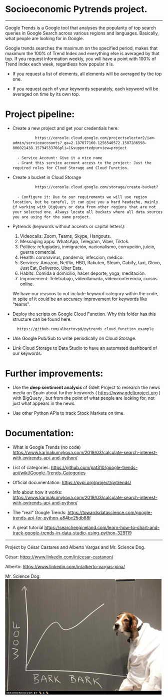 # Socioeconomic Pytrends project.

------------------------------

Google Trends is a Google tool that analyses the popularity of top search queries in Google Search across various regions and languages. Basically, what people are looking for in Google.

Google trends searches the maximum on the specified period, makes that maximum the 100% of Trend Index and everything else is averaged by that top. If you request information weekly, you will have a point with 100% of Trend Index each week, regardless how popular it is.

- If you request a list of elements, all elements will be averaged by the top one.

- If you request each of your keywords separately, each keyword will be averaged on time by its own top.

# Project pipeline:

- Create a new project and get your credentials here:

                https://console.cloud.google.com/projectselector2/iam-admin/serviceaccounts?_ga=2.187077160.1256540572.1587286598-806021438.1579453370&pli=1&supportedpurview=project

        - Service Account: Give it a nice name
        - Grant this service account access to the project: Just the required roles for Cloud Storage and Cloud Function.

- Create a bucket in Cloud Storage

                https://console.cloud.google.com/storage/create-bucket?
        
        - Configure it: Due to our requirements we will use region location, but be careful, it can give you a hard headache, mainly if working with BigQuery or data from other regions that are not your selected one. Always locate all buckets where all data sources you are using for the same project. 

- Pytrends (keywords without accents or capital letters):

    1. Videocalls: Zoom, Teams, Skype, Hangouts.
    2. Messaging apps: WhatsApp, Telegram, Viber, Tiktok.
    3. Politics: refugiados, inmigración, nacionalismo, corrupción, juicio, guerra comercial.
    4. Health: coronavirus, pandemia, infeccion, médico.
    5. Services: Amazon, Netflix, HBO, Rakuten, Steam, Cabify, taxi, Glovo, Just Eat, Deliveroo, Uber Eats.
    6. Habits: Comida a domicilio, hacer deporte, yoga, meditación.
    7. Improvement: Teletrabajo, videollamada, videoconferencia, cursos online.

    We have our reasons to not include keyword category within the code, in spite of it could be an accuracy improvement for keywords like "teams".

- Deploy the scripts on Google Cloud Function. Why this folder has this structure can be found here:

        https://github.com/albertovpd/pytrends_cloud_function_example 

- Use Google Pub/Sub to write periodically on Cloud Storage.

- Link Cloud Storage to Data Studio to have an automated dashboard of our keywords.

# Further improvements:

- Use the **deep sentiment analysis** of Gdelt Project to research the news media on Spain about further keywords ( https://www.gdeltproject.org ) with BigQuery  , but from the point of what people are looking for, not just what appears in the news.

- Use other Python APis to track Stock Markets on time.


# Documentation:

- What is Google Trends (no code)   https://www.karinakumykova.com/2019/03/calculate-search-interest-with-pytrends-api-and-python/

- List of categories: https://github.com/pat310/google-trends-api/wiki/Google-Trends-Categories

- Official documentation: https://pypi.org/project/pytrends/
- Info about how it works: https://www.karinakumykova.com/2019/03/calculate-search-interest-with-pytrends-api-and-python/
- The "real" Google Trends: https://towardsdatascience.com/google-trends-api-for-python-a84bc25db88f
- A great tutorial https://searchengineland.com/learn-how-to-chart-and-track-google-trends-in-data-studio-using-python-329119


--------------------------------


Project by César Castares and Alberto Vargas and Mr. Science Dog.

César:
        https://www.linkedin.com/in/cesar-castanon/

Alberto:
        https://www.linkedin.com/in/alberto-vargas-pina/

Mr. Science Dog:
![alt](mrdogscience.jpeg " ")

